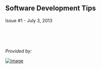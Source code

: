 <br />
<br />
<br />

## Software Development Tips

Issue #1 - July 3, 2013

<br />
<br />
<br />



*Provided by:*
<br />

[![image](http://chipcastle.com/images/ccdc-logo.png)](http://chipcastle.com)

